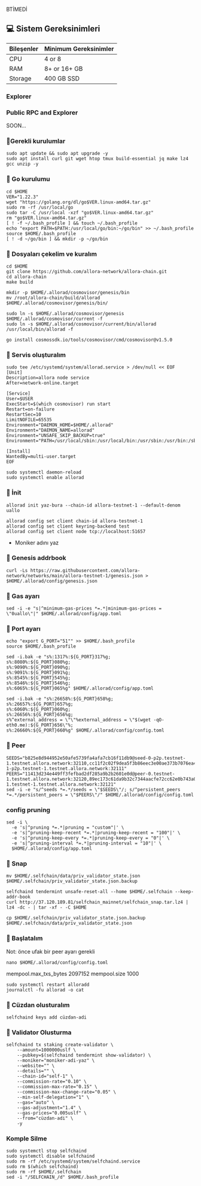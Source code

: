BTİMEDİ

## 💻 Sistem Gereksinimleri
| Bileşenler | Minimum Gereksinimler | 
| ------------ | ------------ |
| CPU |	4 or 8 |
| RAM	| 8+ or 16+ GB |
| Storage	| 400 GB SSD |

### Explorer



### Public RPC and Explorer

SOON...

### 🚧Gerekli kurulumlar
```
sudo apt update && sudo apt upgrade -y
sudo apt install curl git wget htop tmux build-essential jq make lz4 gcc unzip -y
```

### 🚧 Go kurulumu
```
cd $HOME
VER="1.22.3"
wget "https://golang.org/dl/go$VER.linux-amd64.tar.gz"
sudo rm -rf /usr/local/go
sudo tar -C /usr/local -xzf "go$VER.linux-amd64.tar.gz"
rm "go$VER.linux-amd64.tar.gz"
[ ! -f ~/.bash_profile ] && touch ~/.bash_profile
echo "export PATH=$PATH:/usr/local/go/bin:~/go/bin" >> ~/.bash_profile
source $HOME/.bash_profile
[ ! -d ~/go/bin ] && mkdir -p ~/go/bin
```

### 🚧 Dosyaları çekelim ve kuralım

```
cd $HOME
git clone https://github.com/allora-network/allora-chain.git
cd allora-chain
make build
```
```
mkdir -p $HOME/.allorad/cosmovisor/genesis/bin
mv /root/allora-chain/build/allorad $HOME/.allorad/cosmovisor/genesis/bin/
```
```
sudo ln -s $HOME/.allorad/cosmovisor/genesis $HOME/.allorad/cosmovisor/current -f
sudo ln -s $HOME/.allorad/cosmovisor/current/bin/allorad /usr/local/bin/allorad -f
```
```
go install cosmossdk.io/tools/cosmovisor/cmd/cosmovisor@v1.5.0
```
### 🚧 Servis oluşturalım
```
sudo tee /etc/systemd/system/allorad.service > /dev/null << EOF
[Unit]
Description=allora node service
After=network-online.target

[Service]
User=$USER
ExecStart=$(which cosmovisor) run start
Restart=on-failure
RestartSec=10
LimitNOFILE=65535
Environment="DAEMON_HOME=$HOME/.allorad"
Environment="DAEMON_NAME=allorad"
Environment="UNSAFE_SKIP_BACKUP=true"
Environment="PATH=/usr/local/sbin:/usr/local/bin:/usr/sbin:/usr/bin:/sbin:/bin:/usr/games:/usr/local/games:/snap/bin:$HOME/.allorad/cosmovisor/current/bin"

[Install]
WantedBy=multi-user.target
EOF
```
```
sudo systemctl daemon-reload
sudo systemctl enable allorad
```
### 🚧 İnit
```
allorad init yaz-bura --chain-id allora-testnet-1 --default-denom uallo
```
```
allorad config set client chain-id allora-testnet-1
allorad config set client keyring-backend test
allorad config set client node tcp://localhost:51657
```
* Moniker adını yaz

### 🚧 Genesis addrbook
```
curl -Ls https://raw.githubusercontent.com/allora-network/networks/main/allora-testnet-1/genesis.json > $HOME/.allorad/config/genesis.json
```
### 🚧 Gas ayarı
```
sed -i -e "s|^minimum-gas-prices *=.*|minimum-gas-prices = \"0uallo\"|" $HOME/.allorad/config/app.toml
```
### 🚧 Port ayarı
```
echo "export G_PORT="51"" >> $HOME/.bash_profile
source $HOME/.bash_profile
```
```
sed -i.bak -e "s%:1317%:${G_PORT}317%g;
s%:8080%:${G_PORT}080%g;
s%:9090%:${G_PORT}090%g;
s%:9091%:${G_PORT}091%g;
s%:8545%:${G_PORT}545%g;
s%:8546%:${G_PORT}546%g;
s%:6065%:${G_PORT}065%g" $HOME/.allorad/config/app.toml
```
```
sed -i.bak -e "s%:26658%:${G_PORT}658%g;
s%:26657%:${G_PORT}657%g;
s%:6060%:${G_PORT}060%g;
s%:26656%:${G_PORT}656%g;
s%^external_address = \"\"%external_address = \"$(wget -qO- eth0.me):${G_PORT}656\"%;
s%:26660%:${G_PORT}660%g" $HOME/.allorad/config/config.toml
```
### 🚧 Peer
```
SEEDS="b825e8d944952e50afe5739fa4afa7cb16f11db9@seed-0-p2p.testnet-1.testnet.allora.network:32110,cc11f2c02f9dea5f3b86eec3e00ae373b7076ea4@seed-1-p2p.testnet-1.testnet.allora.network:32111"
PEERS="11413d234e449ff3fefbad2df285a9b2b2601e0d@peer-0.testnet-1.testnet.allora.network:32120,89ec173c61da9b32c7344aacfe72cc62e0b743a0@peer-1.testnet-1.testnet.allora.network:32121"
sed -i -e "s/^seeds *=.*/seeds = \"$SEEDS\"/; s/^persistent_peers *=.*/persistent_peers = \"$PEERS\"/" $HOME/.allorad/config/config.toml
```
### config pruning
```
sed -i \
  -e 's|^pruning *=.*|pruning = "custom"|' \
  -e 's|^pruning-keep-recent *=.*|pruning-keep-recent = "100"|' \
  -e 's|^pruning-keep-every *=.*|pruning-keep-every = "0"|' \
  -e 's|^pruning-interval *=.*|pruning-interval = "10"|' \
  $HOME/.allorad/config/app.toml
```
### 🚧 Snap
```
mv $HOME/.selfchain/data/priv_validator_state.json $HOME/.selfchain/priv_validator_state.json.backup 

selfchaind tendermint unsafe-reset-all --home $HOME/.selfchain --keep-addr-book 
curl http://37.120.189.81/selfchain_mainnet/selfchain_snap.tar.lz4 | lz4 -dc - | tar -xf - -C $HOME

cp $HOME/.selfchain/priv_validator_state.json.backup $HOME/.selfchain/data/priv_validator_state.json 
```


### 🚧 Başlatalım
Not: önce ufak bir peer ayarı gerekli
```
nano $HOME/.allorad/config/config.toml
```
mempool.max_txs_bytes 2097152
mempool.size 1000
```
sudo systemctl restart alloradd
journalctl -fu allorad -o cat
```


### 🚧 Cüzdan olusturalım
```
selfchaind keys add cüzdan-adi
```
### 🚧 Validator Olusturma
```
selfchaind tx staking create-validator \
    --amount=1000000uslf \
    --pubkey=$(selfchaind tendermint show-validator) \
    --moniker="moniker-adi-yaz" \
    --website="" \
    --details="" \
    --chain-id="self-1" \
    --commission-rate="0.10" \
    --commission-max-rate="0.15" \
    --commission-max-change-rate="0.05" \
    --min-self-delegation="1" \
    --gas="auto" \
    --gas-adjustment="1.4" \
    --gas-prices="0.005uslf" \
    --from="cüzdan-adi" \
    -y
```
### Komple Silme
```
sudo systemctl stop selfchaind
sudo systemctl disable selfchaind
sudo rm -rf /etc/systemd/system/selfchaind.service
sudo rm $(which selfchaind)
sudo rm -rf $HOME/.selfchain
sed -i "/SELFCHAIN_/d" $HOME/.bash_profile
```
